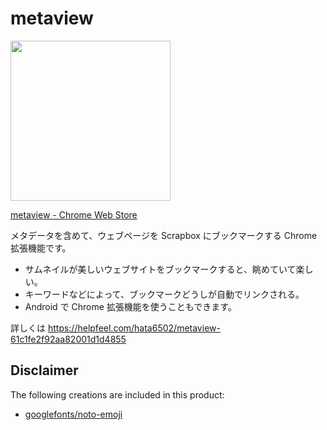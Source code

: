# metaview

<img width="256" src="https://i.gyazo.com/4a93780ec28699d6d7d8d02873f265ed.png">

[metaview - Chrome Web Store](https://chrome.google.com/webstore/detail/zukan/becdjhmapcinbgcmbhblojfdjkfnmejf)

メタデータを含めて、ウェブページを Scrapbox にブックマークする Chrome 拡張機能です。

- サムネイルが美しいウェブサイトをブックマークすると、眺めていて楽しい。
- キーワードなどによって、ブックマークどうしが自動でリンクされる。
- Android で Chrome 拡張機能を使うこともできます。

詳しくは https://helpfeel.com/hata6502/metaview-61c1fe2f92aa82001d1d4855

## Disclaimer

The following creations are included in this product:

- [googlefonts/noto-emoji](https://github.com/googlefonts/noto-emoji/blob/main/LICENSE)
